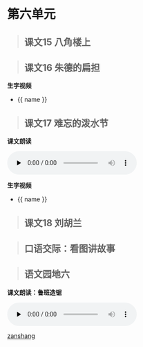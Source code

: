 # 第六单元

> ## 课文15 八角楼上

<Epep grade="xxyw2a" :pep="1211001201171" :pages="71" :paged="72" ></Epep> 

> ## 课文16 朱德的扁担

<Epep grade="xxyw2a" :pep="1211001201171" :pages="73" :paged="74" ></Epep> 

**生字视频**

<div class="shengzi">
    <ul><li v-for="(value, name,index) in kw2a16" v-on:click="clickvideo" :data-videosrc="value" :key="index">{{ name }}</li></ul>
</div>


> ## 课文17 难忘的泼水节

<Epep grade="xxyw2a" :pep="1211001201171" :pages="75" :paged="77" ></Epep> 

**课文朗读**

<audio class="myaudio" controls="" preload="none"><source src="//cnvod.cnr.cn/audio2017/ondemand/media/1100/201805/5AF56D67-57F8-4D5B-933D-2E460A141C1A_2018-05-1117_49_00_0.m4a"></audio>

**生字视频**

<div class="shengzi">
    <ul><li v-for="(value, name,index) in kw2a17" v-on:click="clickvideo" :data-videosrc="value" :key="index">{{ name }}</li></ul>
</div>

> ## 课文18 刘胡兰

<Epep grade="xxyw2a" :pep="1211001201171" :pages="78" :paged="78" ></Epep> 

> ## 口语交际：看图讲故事

<Epep grade="xxyw2a" :pep="1211001201171" :pages="81" :paged="81" ></Epep> 


> ## 语文园地六

<Epep grade="xxyw2a" :pep="1211001201171" :pages="82" :paged="84" ></Epep> 

**课文朗读：鲁班造锯**

<audio class="myaudio" controls="" preload="none"><source src="//cnvod.cnr.cn/audio2017/ondemand/media/1100/201812/5C09FBD7-D638-4E25-8EC5-4FC60A141C1A_2018-12-0712_52_56_0.m4a"></audio>


[zanshang](../res/zanshang.md ':include')